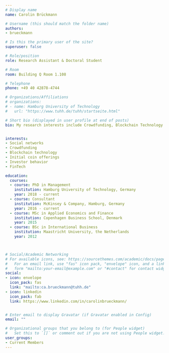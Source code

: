 ```yaml
---
# Display name
name: Carolin Brückmann 

# Username (this should match the folder name)
authors:
- brueckmann

# Is this the primary user of the site?
superuser: false

# Role/position
role: Research Assistant & Doctoral Student

# Room
room: Building Q Room 1.108

# Telephone
phone: +49 40 42878-4744

# Organizations/Affiliations
# organizations:
# - name: Hamburg University of Technology
#   url: "https://www.tuhh.de/tuhh/startseite.html"

# Short bio (displayed in user profile at end of posts)
bio: My research interests include Crowdfunding, Blockchain Technology and Initial Coin Offerings.


interests:
- Social networks
- Crowdfunding
- Blockchain technology
- Initial coin offerings 
- Investor behavior 
- FinTech 

education:
  courses:
  - course: PhD in Management
    institution: Hamburg University of Technology, Germany
    year: 2018 - current
  - course: Consultant
    institution: McKinsey & Company, Hamburg, Germany
    year: 2016 - current
  - course: MSc in Applied Economics and Finance 
    institution: Copenhagen Business School, Denmark
    year: 2015
  - course: BSc in International Business 
    institution: Maastricht University, the Netherlands 
    year: 2012



# Social/Academic Networking
# For available icons, see: https://sourcethemes.com/academic/docs/page-builder/#icons
#   For an email link, use "fas" icon pack, "envelope" icon, and a link in the
#   form "mailto:your-email@example.com" or "#contact" for contact widget.
social:
- icon: envelope
  icon_pack: fas
  link: "mailto:ca.brueckmann@tuhh.de"
- icon: linkedin
  icon_pack: fab
  link: https://www.linkedin.com/in/carolinbrueckmann/


# Enter email to display Gravatar (if Gravatar enabled in Config)
email: ""

# Organizational groups that you belong to (for People widget)
#   Set this to `[]` or comment out if you are not using People widget.
user_groups:
- Current Members
---
```


